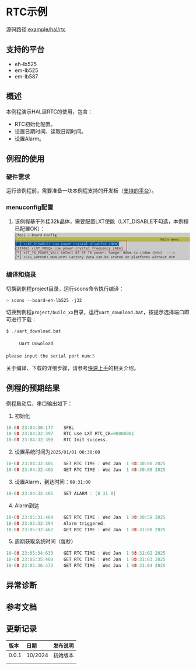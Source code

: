 # RTC示例
源码路径:[example/hal/rtc](https://github.com/OpenSiFli/SiFli-SDK/tree/main/example/hal/rtc)
## 支持的平台
<!-- 支持哪些板子和芯片平台 -->
+ eh-lb525
+ em-lb525
+ em-lb587
## 概述
<!-- 例程简介 -->
本例程演示HAL层RTC的使用，包含：
+ RTC初始化配置。
+ 设置日期时间、读取日期时间。
+ 设置Alarm。

## 例程的使用
<!-- 说明如何使用例程，比如连接哪些硬件管脚观察波形，编译和烧写可以引用相关文档。
对于rt_device的例程，还需要把本例程用到的配置开关列出来，比如PWM例程用到了PWM1，需要在onchip菜单里使能PWM1 -->

### 硬件需求
运行该例程前，需要准备一块本例程支持的开发板（[支持的平台](quick_start)）。

### menuconfig配置
1. 该例程基于外挂32k晶体，需要配置LXT使能（LXT_DISABLE不勾选，本例程已配置OK）：
![LXT ENABLE](./assets/mc_lxt_enable.png)

### 编译和烧录
切换到例程project目录，运行scons命令执行编译：
```c
> scons --board=eh-lb525 -j32
```
切换到例程`project/build_xx`目录，运行`uart_download.bat`，按提示选择端口即可进行下载：
```c
$ ./uart_download.bat

     Uart Download

please input the serial port num:5
```
关于编译、下载的详细步骤，请参考[快速上手](quick_start)的相关介绍。

## 例程的预期结果
<!-- 说明例程运行结果，比如哪几个灯会亮，会打印哪些log，以便用户判断例程是否正常运行，运行结果可以结合代码分步骤说明 -->
例程启动后，串口输出如下：
1. 初始化
```c
10-08 23:04:30:177    SFBL
10-08 23:04:32:397    RTC use LXT RTC_CR=00000001
10-08 23:04:32:399    RTC Init success.
```
2. 设置系统时间为`2025/01/01 08:30:00`
```c
10-08 23:04:32:401    SET RTC TIME : Wed Jan  1 08:30:00 2025
10-08 23:04:32:403    GET RTC TIME : Wed Jan  1 08:30:00 2025
```
3. 设置Alarm，到达时间：`08:31:00`
```c
10-08 23:04:32:405    SET ALARM : [8 31 0]
```
4. Alarm到达
```c
10-08 23:05:31:464    GET RTC TIME : Wed Jan  1 08:30:59 2025
10-08 23:05:32:394    Alarm triggered.
10-08 23:05:32:462    GET RTC TIME : Wed Jan  1 08:31:00 2025
```
5. 周期获取系统时间（每秒）
```c
10-08 23:05:34:633    GET RTC TIME : Wed Jan  1 08:31:02 2025
10-08 23:05:35:460    GET RTC TIME : Wed Jan  1 08:31:03 2025
10-08 23:05:36:473    GET RTC TIME : Wed Jan  1 08:31:04 2025
```

## 异常诊断


## 参考文档
<!-- 对于rt_device的示例，rt-thread官网文档提供的较详细说明，可以在这里添加网页链接，例如，参考RT-Thread的[RTC文档](https://www.rt-thread.org/document/site/#/rt-thread-version/rt-thread-standard/programming-manual/device/rtc/rtc) -->

## 更新记录
|版本 |日期   |发布说明 |
|:---|:---|:---|
|0.0.1 |10/2024 |初始版本 |
| | | |
| | | |


